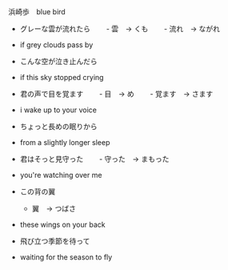 浜崎歩　blue bird

- グレーな雲が流れたら
　　- 雲　→ くも
　　- 流れ　→ ながれ
- if grey clouds pass by

- こんな空が泣き止んだら
- if this sky stopped crying

- 君の声で目を覚ます
　　- 目　→ め
　　- 覚ます　→ さます
- i wake up to your voice

- ちょっと長めの眠りから
- from a slightly longer sleep

- 君はそっと見守った
　　- 守った　→ まもった
- you're watching over me

- この背の翼　
  - 翼　→ つばさ
- these wings on your back

- 飛び立つ季節を待って
- waiting for the season to fly
